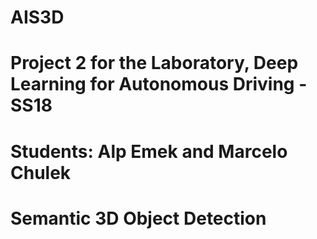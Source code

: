 # AIS3D
# Project 2 for the Laboratory, Deep Learning for Autonomous Driving - SS18
# Students: Alp Emek and Marcelo Chulek
# Semantic 3D Object Detection
